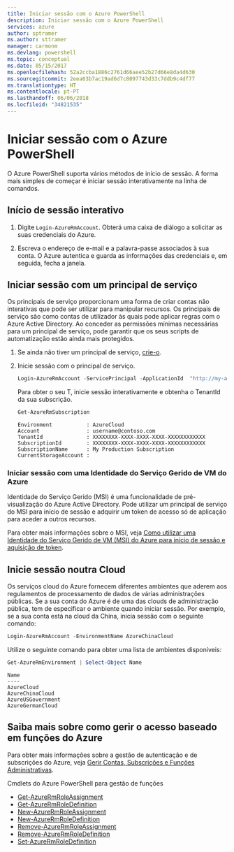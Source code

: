 ```yaml
---
title: Iniciar sessão com o Azure PowerShell
description: Iniciar sessão com o Azure PowerShell
services: azure
author: sptramer
ms.author: sttramer
manager: carmonm
ms.devlang: powershell
ms.topic: conceptual
ms.date: 05/15/2017
ms.openlocfilehash: 52a2ccba1886c2761d66aee52b27d66e8da4d630
ms.sourcegitcommit: 2eea03b7ac19ad6d7c8097743d33c7ddb9c4df77
ms.translationtype: HT
ms.contentlocale: pt-PT
ms.lasthandoff: 06/06/2018
ms.locfileid: "34821535"
---
```

# <a name="log-in-with-azure-powershell"></a>Iniciar sessão com o Azure PowerShell

O Azure PowerShell suporta vários métodos de início de sessão. A forma mais simples de começar é iniciar sessão interativamente na linha de comandos.

## <a name="interactive-log-in"></a>Início de sessão interativo

1. Digite `Login-AzureRmAccount`. Obterá uma caixa de diálogo a solicitar as suas credenciais do Azure.

2. Escreva o endereço de e-mail e a palavra-passe associados à sua conta. O Azure autentica e guarda as informações das credenciais e, em seguida, fecha a janela.

## <a name="log-in-with-a-service-principal"></a>Iniciar sessão com um principal de serviço

Os principais de serviço proporcionam uma forma de criar contas não interativas que pode ser utilizar para manipular recursos. Os principais de serviço são como contas de utilizador às quais pode aplicar regras com o Azure Active Directory. Ao conceder as permissões mínimas necessárias para um principal de serviço, pode garantir que os seus scripts de automatização estão ainda mais protegidos.

1. Se ainda não tiver um principal de serviço, [crie-o](create-azure-service-principal-azureps.md).

2. Inicie sessão com o principal de serviço.

    ```powershell
    Login-AzureRmAccount -ServicePrincipal -ApplicationId  "http://my-app" -Credential $pscredential -TenantId $tenantid
    ```

    Para obter o seu T, inicie sessão interativamente e obtenha o TenantId da sua subscrição.

    ```powershell
    Get-AzureRmSubscription
    ```

    ```
    Environment           : AzureCloud
    Account               : username@contoso.com
    TenantId              : XXXXXXXX-XXXX-XXXX-XXXX-XXXXXXXXXXXX
    SubscriptionId        : XXXXXXXX-XXXX-XXXX-XXXX-XXXXXXXXXXXX
    SubscriptionName      : My Production Subscription
    CurrentStorageAccount :
    ```

### <a name="log-in-using-an-azure-vm-managed-service-identity"></a>Iniciar sessão com uma Identidade do Serviço Gerido de VM do Azure

Identidade do Serviço Gerido (MSI) é uma funcionalidade de pré-visualização do Azure Active Directory. Pode utilizar um principal de serviço do MSI para início de sessão e adquirir um token de acesso só de aplicação para aceder a outros recursos.

Para obter mais informações sobre o MSI, veja [Como utilizar uma Identidade do Serviço Gerido de VM (MSI) do Azure para início de sessão e aquisição de token](/azure/active-directory/msi-how-to-get-access-token-using-msi).

## <a name="log-in-to-another-cloud"></a>Inicie sessão noutra Cloud

Os serviços cloud do Azure fornecem diferentes ambientes que aderem aos regulamentos de processamento de dados de várias administrações públicas. Se a sua conta do Azure é de uma das clouds de administração pública, tem de especificar o ambiente quando iniciar sessão. Por exemplo, se a sua conta está na cloud da China, inicia sessão com o seguinte comando:

```powershell
Login-AzureRmAccount -EnvironmentName AzureChinaCloud
```

Utilize o seguinte comando para obter uma lista de ambientes disponíveis:

```powershell
Get-AzureRmEnvironment | Select-Object Name
```

```
Name
----
AzureCloud
AzureChinaCloud
AzureUSGovernment
AzureGermanCloud
```

## <a name="learn-more-about-managing-azure-role-based-access"></a>Saiba mais sobre como gerir o acesso baseado em funções do Azure

Para obter mais informações sobre a gestão de autenticação e de subscrições do Azure, veja [Gerir Contas, Subscrições e Funções Administrativas](/azure/active-directory/role-based-access-control-configure).

Cmdlets do Azure PowerShell para gestão de funções

* [Get-AzureRmRoleAssignment](/powershell/module/AzureRM.Resources/Get-AzureRmRoleAssignment)
* [Get-AzureRmRoleDefinition](/powershell/module/AzureRM.Resources/Get-AzureRmRoleDefinition)
* [New-AzureRmRoleAssignment](/powershell/module/AzureRM.Resources/New-AzureRmRoleAssignment)
* [New-AzureRmRoleDefinition](/powershell/module/AzureRM.Resources/New-AzureRmRoleDefinition)
* [Remove-AzureRmRoleAssignment](/powershell/module/AzureRM.Resources/Remove-AzureRmRoleAssignment)
* [Remove-AzureRmRoleDefinition](/powershell/module/AzureRM.Resources/Remove-AzureRmRoleDefinition)
* [Set-AzureRmRoleDefinition](/powershell/moduel/AzureRM.Resources/Set-AzureRmRoleDefinition)
